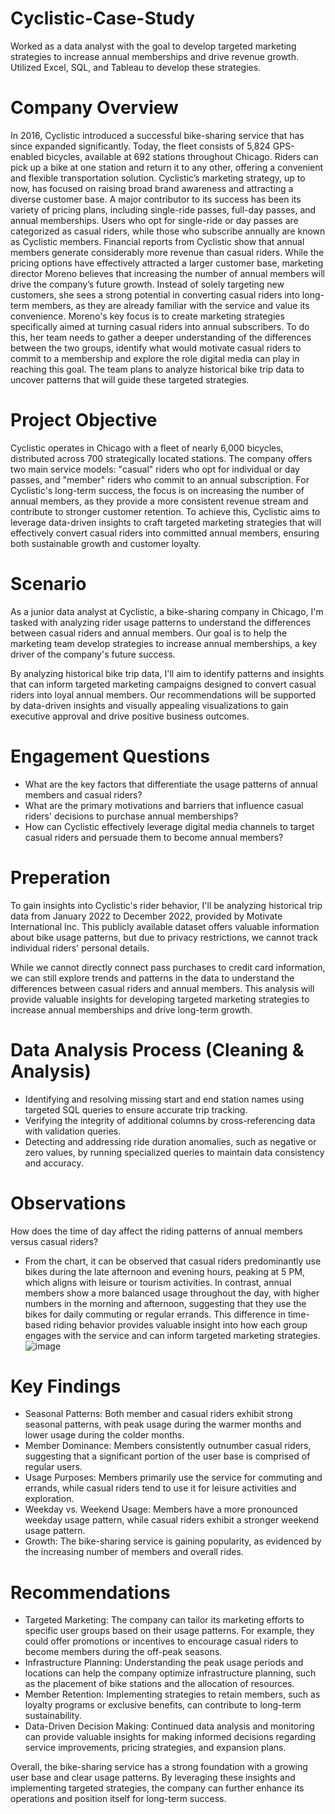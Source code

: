 # Cyclistic-Case-Study
Worked as a data analyst with the goal to develop targeted marketing strategies to increase annual memberships and drive revenue growth. Utilized Excel, SQL, and Tableau to develop these strategies.

# Company Overview
In 2016, Cyclistic introduced a successful bike-sharing service that has since expanded significantly. Today, the fleet consists of 5,824 GPS-enabled bicycles, available at 692 stations throughout Chicago. Riders can pick up a bike at one station and return it to any other, offering a convenient and flexible transportation solution.
Cyclistic’s marketing strategy, up to now, has focused on raising broad brand awareness and attracting a diverse customer base. A major contributor to its success has been its variety of pricing plans, including single-ride passes, full-day passes, and annual memberships. Users who opt for single-ride or day passes are categorized as casual riders, while those who subscribe annually are known as Cyclistic members.
Financial reports from Cyclistic show that annual members generate considerably more revenue than casual riders. While the pricing options have effectively attracted a larger customer base, marketing director Moreno believes that increasing the number of annual members will drive the company’s future growth. Instead of solely targeting new customers, she sees a strong potential in converting casual riders into long-term members, as they are already familiar with the service and value its convenience.
Moreno's key focus is to create marketing strategies specifically aimed at turning casual riders into annual subscribers. To do this, her team needs to gather a deeper understanding of the differences between the two groups, identify what would motivate casual riders to commit to a membership and explore the role digital media can play in reaching this goal. The team plans to analyze historical bike trip data to uncover patterns that will guide these targeted strategies.
# Project Objective
Cyclistic operates in Chicago with a fleet of nearly 6,000 bicycles, distributed across 700 strategically located stations. The company offers two main service models: "casual" riders who opt for individual or day passes, and "member" riders who commit to an annual subscription.
For Cyclistic's long-term success, the focus is on increasing the number of annual members, as they provide a more consistent revenue stream and contribute to stronger customer retention. To achieve this, Cyclistic aims to leverage data-driven insights to craft targeted marketing strategies that will effectively convert casual riders into committed annual members, ensuring both sustainable growth and customer loyalty.
# Scenario
As a junior data analyst at Cyclistic, a bike-sharing company in Chicago, I'm tasked with analyzing rider usage patterns to understand the differences between casual riders and annual members. Our goal is to help the marketing team develop strategies to increase annual memberships, a key driver of the company's future success.

By analyzing historical bike trip data, I'll aim to identify patterns and insights that can inform targeted marketing campaigns designed to convert casual riders into loyal annual members. Our recommendations will be supported by data-driven insights and visually appealing visualizations to gain executive approval and drive positive business outcomes.
# Engagement Questions
- What are the key factors that differentiate the usage patterns of annual members and casual riders?
- What are the primary motivations and barriers that influence casual riders' decisions to purchase annual memberships?
- How can Cyclistic effectively leverage digital media channels to target casual riders and persuade them to become annual members?
# Preperation
To gain insights into Cyclistic's rider behavior, I'll be analyzing historical trip data from January 2022 to December 2022, provided by Motivate International Inc. This publicly available dataset offers valuable information about bike usage patterns, but due to privacy restrictions, we cannot track individual riders' personal details.

While we cannot directly connect pass purchases to credit card information, we can still explore trends and patterns in the data to understand the differences between casual riders and annual members. This analysis will provide valuable insights for developing targeted marketing strategies to increase annual memberships and drive long-term growth.
# Data Analysis Process (Cleaning & Analysis)
- Identifying and resolving missing start and end station names using targeted SQL queries to ensure accurate trip tracking.
- Verifying the integrity of additional columns by cross-referencing data with validation queries.
- Detecting and addressing ride duration anomalies, such as negative or zero values, by running specialized queries to maintain data consistency and accuracy.
# Observations
How does the time of day affect the riding patterns of annual members versus casual riders?
- From the chart, it can be observed that casual riders predominantly use bikes during the late afternoon and evening hours, peaking at 5 PM, which aligns with leisure or tourism activities. In contrast, annual members show a more balanced usage throughout the day, with higher numbers in the morning and afternoon, suggesting that they use the bikes for daily commuting or regular errands. This difference in time-based riding behavior provides valuable insight into how each group engages with the service and can inform targeted marketing strategies.
![image](https://github.com/user-attachments/assets/8857c66f-7dfd-4776-80d0-d25dc75c2efe)
# Key Findings
- Seasonal Patterns: Both member and casual riders exhibit strong seasonal patterns, with peak usage during the warmer months and lower usage during the colder months.
- Member Dominance: Members consistently outnumber casual riders, suggesting that a significant portion of the user base is comprised of regular users.
- Usage Purposes: Members primarily use the service for commuting and errands, while casual riders tend to use it for leisure activities and exploration.
- Weekday vs. Weekend Usage: Members have a more pronounced weekday usage pattern, while casual riders exhibit a stronger weekend usage pattern.
- Growth: The bike-sharing service is gaining popularity, as evidenced by the increasing number of members and overall rides.
# Recommendations
- Targeted Marketing: The company can tailor its marketing efforts to specific user groups based on their usage patterns. For example, they could offer promotions or incentives to encourage casual riders to become members during the off-peak seasons.
- Infrastructure Planning: Understanding the peak usage periods and locations can help the company optimize infrastructure planning, such as the placement of bike stations and the allocation of resources.
- Member Retention: Implementing strategies to retain members, such as loyalty programs or exclusive benefits, can contribute to long-term sustainability.
- Data-Driven Decision Making: Continued data analysis and monitoring can provide valuable insights for making informed decisions regarding service improvements, pricing strategies, and expansion plans.

Overall, the bike-sharing service has a strong foundation with a growing user base and clear usage patterns. By leveraging these insights and implementing targeted strategies, the company can further enhance its operations and position itself for long-term success.
